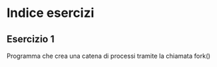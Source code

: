 # Indice esercizi
## Esercizio 1
Programma che crea una catena di processi tramite la chiamata fork()
